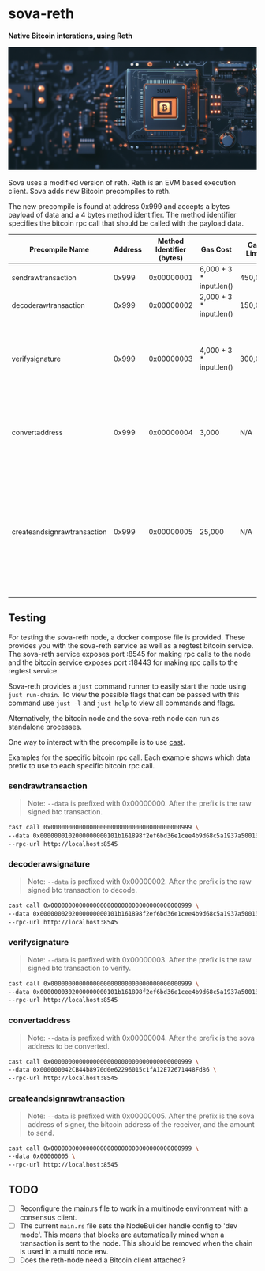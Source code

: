 # sova-reth

**Native Bitcoin interations, using Reth**

![](./assets/sova-reth-prod.png)

Sova uses a modified version of reth. Reth is an EVM based execution client. Sova adds new Bitcoin precompiles to reth.

The new precompile is found at address 0x999 and accepts a bytes payload of data and a 4 bytes method identifier. The method identifier specifies the bitcoin rpc call that should be called with the payload data.

| Precompile Name | Address | Method Identifier (bytes) | Gas Cost | Gas Limit | Description |
|-----------------|-----|---------------------------|----------|-----------|-------------|
| sendrawtransaction | 0x999 | 0x00000001 | 6,000 + 3 * input.len() | 450,000 | Broadcast a raw Bitcoin transaction. |
| decoderawtransaction | 0x999 | 0x00000002 | 2,000 + 3 * input.len() | 150,000 | Decode a raw Bitcoin transaction. |
| verifysignature | 0x999 | 0x00000003 | 4,000 + 3 * input.len() | 300,000 | Verifies the unlocking scripts in a signed transaction are able to spend the specified inputs. |
| convertaddress | 0x999 |  0x00000004 | 3,000 | N/A | Converts a Sova address to the corresponding BTC address using the network master key. |
| createandsignrawtransaction | 0x999 |  0x00000005 | 25,000 | N/A | Using the Sova network keys, create and sign a BTC transaction for a specific amount. The caller of this precompile specifies the recipient BTC address and amount to send in sats. |

## Testing

For testing the sova-reth node, a docker compose file is provided. These provides you with the sova-reth service as well as a regtest bitcoin service. The sova-reth service exposes port :8545 for making rpc calls to the node and the bitcoin service exposes port :18443 for making rpc calls to the regtest service.

Sova-reth provides a `just` command runner to easily start the node using `just run-chain`. To view the possible flags that can be passed with this command use `just -l` and `just help` to view all commands and flags.

Alternatively, the bitcoin node and the sova-reth node can run as standalone processes.  

One way to interact with the precompile is to use [cast](https://book.getfoundry.sh/reference/cast/transaction-commands).

Examples for the specific bitcoin rpc call. Each example shows which data prefix to use to each specific bitcoin rpc call.

### sendrawtransaction
> Note: `--data` is prefixed with 0x00000000. After the prefix is the raw signed btc transaction.
```sh
cast call 0x0000000000000000000000000000000000000999 \
--data 0x0000000102000000000101b161898f2ef6bd36e1cee4b9d68c5a1937a5001306e81a0fc30e99b44e8f835a00000000000000000001c0aff629010000001600148267b14c9fc90545c5828cbb9d26e12a9ecb8c160247304402205709263844829d625759b202ecf8d85fc6a2c07f958555d5b32c98e9c8b33c8a02200a6132106329e8dcc9c54bc7444075a90f505909bffb63b65f93257cbe23c9040121025912be1b355b604d151f36348c91976c4cda0c3c9c7fcb4469cdf0213fa216e900000000 \
--rpc-url http://localhost:8545
```

### decoderawsignature
> Note: `--data` is prefixed with 0x00000002. After the prefix is the raw signed btc transaction to decode.
```sh
cast call 0x0000000000000000000000000000000000000999 \
--data 0x0000000202000000000101b161898f2ef6bd36e1cee4b9d68c5a1937a5001306e81a0fc30e99b44e8f835a00000000000000000001c0aff629010000001600148267b14c9fc90545c5828cbb9d26e12a9ecb8c160247304402205709263844829d625759b202ecf8d85fc6a2c07f958555d5b32c98e9c8b33c8a02200a6132106329e8dcc9c54bc7444075a90f505909bffb63b65f93257cbe23c9040121025912be1b355b604d151f36348c91976c4cda0c3c9c7fcb4469cdf0213fa216e900000000 \
--rpc-url http://localhost:8545
```

### verifysignature
> Note: `--data` is prefixed with 0x00000003. After the prefix is the raw signed btc transaction to verify.
```sh
cast call 0x0000000000000000000000000000000000000999 \
--data 0x0000000302000000000101b161898f2ef6bd36e1cee4b9d68c5a1937a5001306e81a0fc30e99b44e8f835a00000000000000000001c0aff629010000001600148267b14c9fc90545c5828cbb9d26e12a9ecb8c160247304402205709263844829d625759b202ecf8d85fc6a2c07f958555d5b32c98e9c8b33c8a02200a6132106329e8dcc9c54bc7444075a90f505909bffb63b65f93257cbe23c9040121025912be1b355b604d151f36348c91976c4cda0c3c9c7fcb4469cdf0213fa216e900000000 \
--rpc-url http://localhost:8545
```

### convertaddress
> Note: `--data` is prefixed with 0x00000004. After the prefix is the sova address to be converted.
```sh
cast call 0x0000000000000000000000000000000000000999 \
--data 0x000000042CB44b8970d0e62296015c1fA12E72671448Fd86 \
--rpc-url http://localhost:8545
```

### createandsignrawtransaction
> Note: `--data` is prefixed with 0x00000005. After the prefix is the sova address of signer, the bitcoin address of the receiver, and the amount to send.
```sh
cast call 0x0000000000000000000000000000000000000999 \
--data 0x00000005 \
--rpc-url http://localhost:8545
```

## TODO
- [ ] Reconfigure the main.rs file to work in a multinode environment with a consensus client.
- [ ] The current `main.rs` file sets the NodeBuilder handle config to 'dev mode'. This means that blocks are automatically mined when a transaction is sent to the node. This should be removed when the chain is used in a multi node env.
- [ ] Does the reth-node need a Bitcoin client attached?